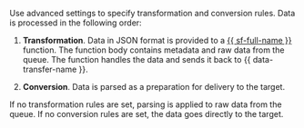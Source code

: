 Use advanced settings to specify transformation and conversion rules. Data is processed in the following order:

1. **Transformation**. Data in JSON format is provided to a [{{ sf-full-name }}](../../../functions/index.yaml) function. The function body contains metadata and raw data from the queue. The function handles the data and sends it back to {{ data-transfer-name }}.

1. **Conversion**. Data is parsed as a preparation for delivery to the target.

If no transformation rules are set, parsing is applied to raw data from the queue. If no conversion rules are set, the data goes directly to the target.
